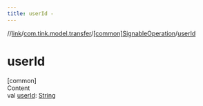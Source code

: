```yaml
---
title: userId -
---
```

//[link](../../index.md)/[com.tink.model.transfer](../index.md)/[[common]SignableOperation](index.md)/[userId](user-id.md)



# userId  
[common]  
Content  
val [userId](user-id.md): [String](https://kotlinlang.org/api/latest/jvm/stdlib/kotlin/-string/index.html)  



